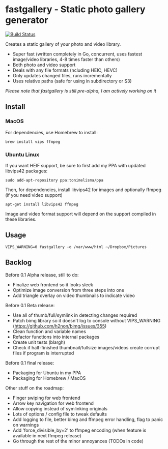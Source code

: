 # fastgallery - Static photo gallery generator

[![Build Status](https://travis-ci.com/tonimelisma/fastgallery.svg?branch=master)](https://travis-ci.com/tonimelisma/fastgallery)

Creates a static gallery of your photo and video library.

- Super fast (written completely in Go, concurrent, uses fastest image/video libraries, 4-8 times faster than others)
- Both photo and video support
- Deals with any file formats (ncluding HEIC, HEVC)
- Only updates changed files, runs incrementally
- Uses relative paths (safe for using in subdirectory or S3)

*Please note that fastgallery is still pre-alpha, I am actively working on it*

## Install

### MacOS

For dependencies, use Homebrew to install:

`brew install vips ffmpeg`

### Ubuntu Linux

If you want HEIF support, be sure to first add my PPA with updated libvips42 packages:

`sudo add-apt-repository ppa:tonimelisma/ppa`

Then, for dependencies, install libvips42 for images and optionally ffmpeg (if you need video support)

`apt-get install libvips42 ffmpeg`

Image and video format support will depend on the support compiled in these libraries.

## Usage

`VIPS_WARNING=0 fastgallery -o /var/www/html ~/Dropbox/Pictures`

## Backlog

Before 0.1 Alpha release, still to do:
- Finalize web frontend so it looks sleek
- Optimize image conversion from three steps into one
- Add triangle overlay on video thumbnails to indicate video

Before 0.1 Beta release:
- Use all of thumb/full/symlink in detecting changes required
- Patch bimg library so it doesn't log to console without VIPS_WARNING (https://github.com/h2non/bimg/issues/355)
- Clean function and variable names
- Refactor functions into internal packages
- Create unit tests (blargh)
- Check if half-finished thumbnail/fullsize images/videos create corrupt files if program is interrupted

Before 0.1 final release:
- Packaging for Ubuntu in my PPA
- Packaging for Homebrew / MacOS

Other stuff on the roadmap:
- Finger swiping for web frontend
- Arrow key navigation for web frontend
- Allow copying instead of symlinking originals
- Lots of options / config file to tweak defaults
- Add logging to file, better bimg and ffmpeg error handling, flag to panic on warnings
- Add 'force_divisible_by=2' to ffmpeg encoding (when feature is available in next ffmpeg release)
- Go through the rest of the minor annoyances (TODOs in code)
